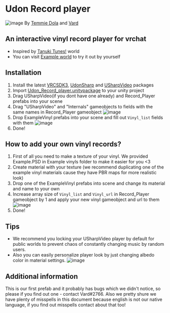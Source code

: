# Udon Record player
![image](https://i.imgur.com/jcMz196.png)
By [Temmie Dola](https://twitter.com/Temmie_Dola) and [Vard](https://twitter.com/VardFree)
## An interactive vinyl record player for vrchat
- Inspired by [Tanuki Tunesǃ](https://vrchat.com/home/world/wrld_033b9f75-49be-4213-9218-a540dd2be60a) world 
- You can visit [Example world](https://vrchat.com/home/world/wrld_55ebe806-1918-4d4a-8202-7b98f142be81) to try it out by yourself
## Installation
1. Install the latest [VRCSDK3](https://vrchat.com/home/download), [UdonSharp](https://github.com/MerlinVR/UdonSharp) and [USharpVideo](https://github.com/MerlinVR/USharpVideo) packages
2. Import [Udon_Record_player.unitypackage](https://github.com/Vard-and-Temmie/Udon-Record-player/releases) to your unity project
3. Drag USharpVideo(if you dont have one already) and Record_Player prefabs into your scene
4. Drag "USharpVideo" and "Internals" gameobjects to fields with the same names in Record_Player gameobject ![image](https://i.imgur.com/dnRKF2u.png)
5. Drop ExampleVinyl prefabs into your scene and fill out `Vinyl_list` fields with them ![image](https://i.imgur.com/rVyibcY.png)
6. Done!

## How to add your own vinyl records?
1. First of all you need to make a texture of your vinyl. We provided Example.PSD in Example vinyls folder to make it easier for you <3
2. Create material with your texture (we recommend duplicating one of the example vinyl materials cause they have PBR maps for more realistic look)
3. Drop one of the ExampleVinyl prefabs into scene and change its material and name to your own
4. Increase array size of `Vinyl_list` and `Vinyl_url` in Record_Player gameobject by 1 and apply your new vinyl gameobject and url to them ![image](https://i.imgur.com/ID4zMny.png)
5. Done!
## Tips
- We recommend you locking your USharpVideo player by default for public worlds to prevent chaos of constantly changing music by random users.
- Also you can easily personalize player look by just changing albedo color in material settings. ![image](https://i.imgur.com/GRcwUHi.png)
## Additional information
This is our first prefab and it probably has bugs which we didn't notice, so please if you find out one - contact Vard#2766. Also we pretty shure we have plenty of misspells in this document because english is not our native language, if you find out misspells contact about that too!
